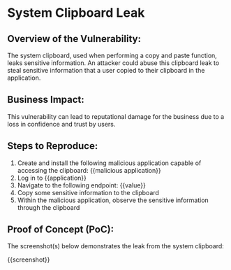# System Clipboard Leak

## Overview of the Vulnerability:

The system clipboard, used when performing a copy and paste function, leaks sensitive information. An attacker could abuse this clipboard leak to steal sensitive information that a user copied to their clipboard in the application.

## Business Impact:

This vulnerability can lead to reputational damage for the business due to a loss in confidence and trust by users.

## Steps to Reproduce:

1. Create and install the following malicious application capable of accessing the clipboard: {{malicious application}}
1. Log in to {{application}}
1. Navigate to the following endpoint: {{value}}
1. Copy some sensitive information to the clipboard
1. Within the malicious application, observe the sensitive information through the clipboard

## Proof of Concept (PoC):

The screenshot(s) below demonstrates the leak from the system clipboard:

{{screenshot}}
